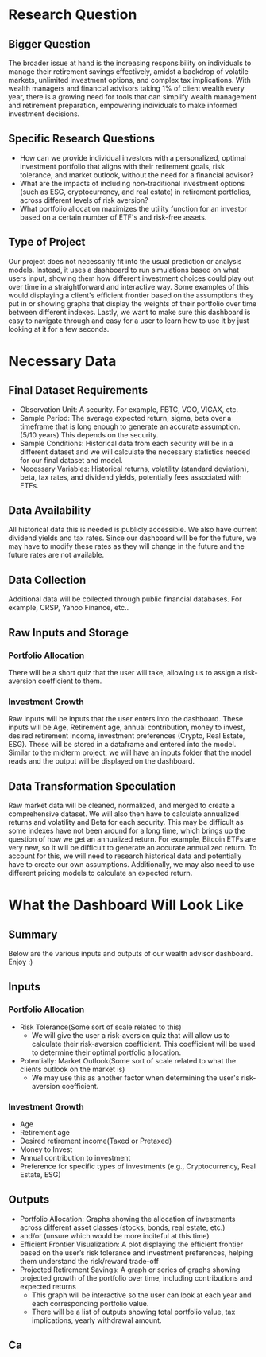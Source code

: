 # Research Question
## Bigger Question
The broader issue at hand is the increasing responsibility on individuals to manage their retirement savings effectively, amidst a backdrop of volatile markets, unlimited investment options, and complex tax implications. With wealth managers and financial advisors taking 1% of client wealth every year, there is a growing need for tools that can simplify wealth management and retirement preparation, empowering individuals to make informed investment decisions.
## Specific Research Questions
- How can we provide individual investors with a personalized, optimal investment portfolio that aligns with their retirement goals, risk tolerance, and market outlook, without the need for a financial advisor?
- What are the impacts of including non-traditional investment options (such as ESG, cryptocurrency, and real estate) in retirement portfolios, across different levels of risk aversion?
- What portfolio allocation maximizes the utility function for an investor based on a certain number of ETF's and risk-free assets.
## Type of Project
Our project does not necessarily fit into the usual prediction or analysis models. Instead, it uses a dashboard to run simulations based on what users input, showing them how different investment choices could play out over time in a straightforward and interactive way. Some examples of this would displaying a client's efficient frontier based on the assumptions they put in or showing graphs that display the weights of their portfolio over time between different indexes. Lastly, we want to make sure this dashboard is easy to navigate through and easy for a user to learn how to use it by just looking at it for a few seconds. 

# Necessary Data
## Final Dataset Requirements
- Observation Unit: A security. For example, FBTC, VOO, VIGAX, etc. 
- Sample Period: The average expected return, sigma, beta over a timeframe that is long enough to generate an accurate assumption. (5/10 years) This depends on the security.  
- Sample Conditions: Historical data from each security will be in a different dataset and we will calculate the necessary statistics needed for our final dataset and model.
- Necessary Variables: Historical returns, volatility (standard deviation), beta, tax rates, and dividend yields, potentially fees associated with ETFs.
## Data Availability
All historical data this is needed is publicly accessible. We also have current dividend yields and tax rates. Since our dashboard will be for the future, we may have to modify these rates as they will change in the future and the future rates are not available. 
## Data Collection
Additional data will be collected through public financial databases. For example, CRSP, Yahoo Finance, etc..
## Raw Inputs and Storage
### Portfolio Allocation 
There will be a short quiz that the user will take, allowing us to assign a risk-aversion coefficient to them. 
### Investment Growth
Raw inputs will be inputs that the user enters into the dashboard. These inputs will be Age, Retirement age, annual contribution, money to invest, desired retirement income, investment preferences (Crypto, Real Estate, ESG). These will be stored in a dataframe and entered into the model. Similar to the midterm project, we will have an inputs folder that the model reads and the output will be displayed on the dashboard.
## Data Transformation Speculation
Raw market data will be cleaned, normalized, and merged to create a comprehensive dataset. We will also then have to calculate annualized returns and volatility and Beta for each security. This may be difficult as some indexes have not been around for a long time, which brings up the question of how we get an annualized return. For example, Bitcoin ETFs are very new, so it will be difficult to generate an accurate annualized return. To account for this, we will need to research historical data and potentially have to create our own assumptions. Additionally, we may also need to use different pricing models to calculate an expected return.

# What the Dashboard Will Look Like
## Summary 
Below are the various inputs and outputs of our wealth advisor dashboard. Enjoy :)
## Inputs
### Portfolio Allocation
- Risk Tolerance(Some sort of scale related to this)
    - We will give the user a risk-aversion quiz that will allow us to calculate their risk-aversion coefficient. This coefficient will be used to determine their optimal portfolio allocation.
- Potentially: Market Outlook(Some sort of scale related to what the clients outlook on the market is)
    - We may use this as another factor when determining the user's risk-aversion coefficient.
### Investment Growth
- Age
- Retirement age
- Desired retirement income(Taxed or Pretaxed)
- Money to Invest
- Annual contribution to investment
- Preference for specific types of investments (e.g., Cryptocurrency, Real Estate, ESG)
## Outputs
- Portfolio Allocation: Graphs showing the allocation of investments across different asset classes (stocks, bonds, real estate, etc.) 
- and/or (unsure which would be more inciteful at this time)
- Efficient Frontier Visualization: A plot displaying the efficient frontier based on the user’s risk tolerance and investment preferences, helping them understand the risk/reward trade-off
- Projected Retirement Savings: A graph or series of graphs showing projected growth of the portfolio over time, including contributions and expected returns
    - This graph will be interactive so the user can look at each year and each corresponding portfolio value. 
    - There will be a list of outputs showing total portfolio value, tax implications, yearly withdrawal amount.
## Ca






